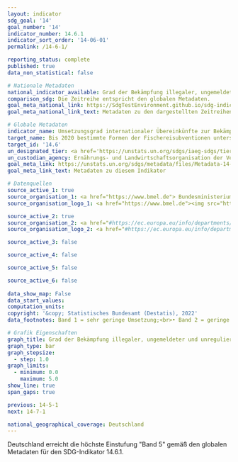 ```yaml
---
layout: indicator    
sdg_goal: '14'    
goal_number: '14'    
indicator_number: 14.6.1    
indicator_sort_order: '14-06-01'    
permalink: /14-6-1/    

reporting_status: complete    
published: true    
data_non_statistical: false    

# Nationale Metadaten    
national_indicator_available: Grad der Bekämpfung illegaler, ungemeldeter und unregulierter Fischerei    
comparison_sdg: Die Zeitreihe entspricht den globalen Metadaten.    
goal_meta_national_link: https://SdgTestEnvironment.github.io/sdg-indicators/public/MetaDe/14.6.1.pdf    
goal_meta_national_link_text: Metadaten zu den dargestellten Zeitreihen    

# Globale Metadaten    
indicator_name: Umsetzungsgrad internationaler Übereinkünfte zur Bekämpfung illegaler, ungemeldeter und unregulierter Fischerei    
target_name: Bis 2020 bestimmte Formen der Fischereisubventionen untersagen, die zu Überkapazitäten und Überfischung beitragen, Subventionen abschaffen, die zu illegaler, ungemeldeter und unregulierter Fischerei beitragen, und keine neuen derartigen Subventionen einführen, in Anerkennung dessen, dass eine geeignete und wirksame besondere und differenzierte Behandlung der Entwicklungsländer und der am wenigsten entwickelten Länder einen untrennbaren Bestandteil der im Rahmen der Welthandelsorganisation geführten Verhandlungen über Fischereisubventionen bilden sollte    
target_id: '14.6'    
un_designated_tier: <a href='https://unstats.un.org/sdgs/iaeg-sdgs/tier-classification/' title='Klicken Sie hier um weitere Informationen zur UN-Tier-Klassifikation zu erhalten.'  target='_blank'>Tier I</a>    
un_custodian_agency: Ernährungs- und Landwirtschaftsorganisation der Vereinten Nationen (FAO)    
goal_meta_link: https://unstats.un.org/sdgs/metadata/files/Metadata-14-06-01.pdf    
goal_meta_link_text: Metadaten zu diesem Indikator        

# Datenquellen
source_active_1: true
source_organisation_1: <a href="https://www.bmel.de"> Bundesministerium für Ernährung und Landwirtschaft (BMEL) </a>
source_organisation_logo_1: <a href="https://www.bmel.de"><img src="https://g205sdgs.github.io/sdg-indicators/public/OrgImgDe/bmel.png" alt="Logo bmel" style="height:60px; width:148px"/></a>

source_active_2: true
source_organisation_2: <a href="#https://ec.europa.eu/info/departments/maritime-affairs-and-fisheries_de#"> Generaldirektion Maritime Angelegenheiten und Fischerei (MARE) </a>
source_organisation_logo_2: <a href="#https://ec.europa.eu/info/departments/maritime-affairs-and-fisheries_de#"><img src="https://g205sdgs.github.io/sdg-indicators/public/OrgImgDe/europeancommission.png" alt="Logo europeancommission" style="height:60px; width:148px"/></a>

source_active_3: false

source_active_4: false

source_active_5: false

source_active_6: false
    
data_show_map: False    
data_start_values:     
computation_units:     
copyright: '&copy; Statistisches Bundesamt (Destatis), 2022'    
data_footnotes: Band 1 = sehr geringe Umsetzung;<br>• Band 2 = geringe Umsetzung;<br>• Band 3 = mittlere Umsetzung;<br>• Band 4 = hohe Umsetzung;<br>• Band 5 = sehr hohe Umsetzung.<br>• Daten sind erst ab 2018 verfügbar.    

# Grafik Eigenschaften    
graph_title: Grad der Bekämpfung illegaler, ungemeldeter und unregulierter Fischerei    
graph_type: bar
graph_stepsize: 
  - step: 1.0    
graph_limits:
  - minimum: 0.0
    maximum: 5.0
show_line: true
span_gaps: true    

previous: 14-5-1    
next: 14-7-1    

national_geographical_coverage: Deutschland    
---
```



Deutschland erreicht die höchste Einstufung "Band 5" gemäß den globalen Metadaten für den SDG-Indikator 14.6.1.